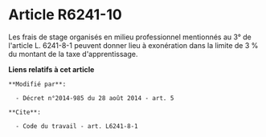 # Article R6241-10

Les frais de stage organisés en milieu professionnel mentionnés au 3° de l'article L. 6241-8-1 peuvent donner lieu à
exonération dans la limite de 3 % du montant de la taxe d'apprentissage.

**Liens relatifs à cet article**

	**Modifié par**:

	  - Décret n°2014-985 du 28 août 2014 - art. 5

	**Cite**:

	  - Code du travail - art. L6241-8-1
